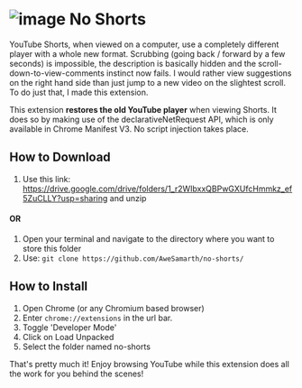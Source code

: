 # ![image](https://user-images.githubusercontent.com/72488638/200537360-fcf3dbb8-8b8b-419c-a6fb-c155b8d7f6dd.png) No Shorts 

YouTube Shorts, when viewed on a computer, use a completely different player with a whole new format. Scrubbing (going back / forward by a few seconds) is impossible, the description is basically hidden and the scroll-down-to-view-comments instinct now fails. I would rather view suggestions on the right hand side than just jump to a new video on the slightest scroll. To do just that, I made this extension.

This extension **restores the old YouTube player** when viewing Shorts. It does so by making use of the declarativeNetRequest API, which is only available in Chrome Manifest V3. No script injection takes place.

## How to Download 
1. Use this link: https://drive.google.com/drive/folders/1_r2WIbxxQBPwGXUfcHmmkz_ef5ZuCLLY?usp=sharing and unzip
#### OR
1. Open your terminal and navigate to the directory where you want to store this folder
2. Use: 
```git clone https://github.com/AweSamarth/no-shorts/ ```
## How to Install
1. Open Chrome (or any Chromium based browser)
2. Enter `chrome://extensions` in the url bar.
3. Toggle 'Developer Mode'
4. Click on Load Unpacked
5. Select the folder named no-shorts

That's pretty much it! Enjoy browsing YouTube while this extension does all the work for you behind the scenes!
